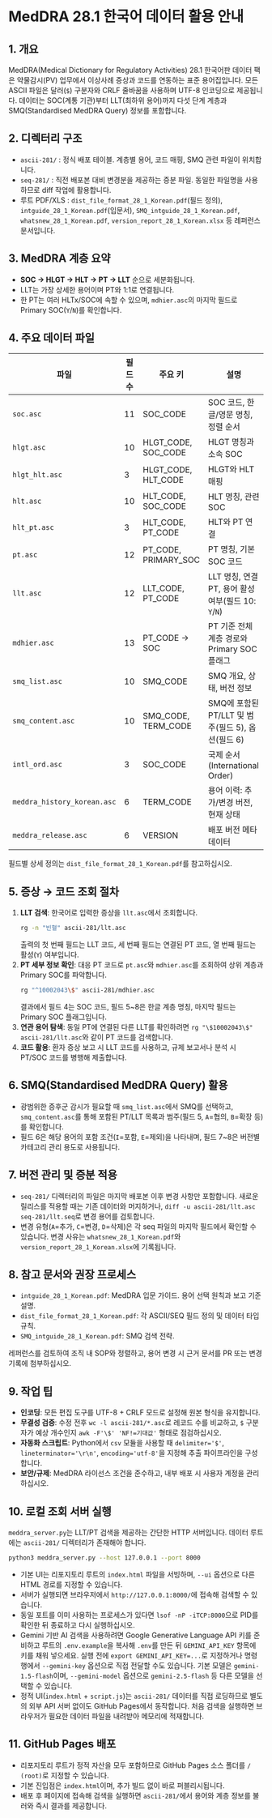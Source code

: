 # MedDRA 28.1 한국어 데이터 활용 안내

## 1. 개요
MedDRA(Medical Dictionary for Regulatory Activities) 28.1 한국어판 데이터 팩은 약물감시(PV) 업무에서 이상사례 증상과 코드를 연동하는 표준 용어집입니다. 모든 ASCII 파일은 달러(`$`) 구분자와 CRLF 줄바꿈을 사용하며 UTF-8 인코딩으로 제공됩니다. 데이터는 SOC(계통 기관)부터 LLT(최하위 용어)까지 다섯 단계 계층과 SMQ(Standardised MedDRA Query) 정보를 포함합니다.

## 2. 디렉터리 구조
- `ascii-281/` : 정식 배포 테이블. 계층별 용어, 코드 매핑, SMQ 관련 파일이 위치합니다.
- `seq-281/` : 직전 배포본 대비 변경분을 제공하는 증분 파일. 동일한 파일명을 사용하므로 diff 작업에 활용합니다.
- 루트 PDF/XLS : `dist_file_format_28_1_Korean.pdf`(필드 정의), `intguide_28_1_Korean.pdf`(입문서), `SMQ_intguide_28_1_Korean.pdf`, `whatsnew_28_1_Korean.pdf`, `version_report_28_1_Korean.xlsx` 등 레퍼런스 문서입니다.

## 3. MedDRA 계층 요약
- **SOC → HLGT → HLT → PT → LLT** 순으로 세분화됩니다.
- LLT는 가장 상세한 용어이며 PT와 1:1로 연결됩니다.
- 한 PT는 여러 HLTx/SOC에 속할 수 있으며, `mdhier.asc`의 마지막 필드로 Primary SOC(`Y`/`N`)를 확인합니다.

## 4. 주요 데이터 파일
| 파일 | 필드 수 | 주요 키 | 설명 |
| --- | --- | --- | --- |
| `soc.asc` | 11 | SOC_CODE | SOC 코드, 한글/영문 명칭, 정렬 순서 |
| `hlgt.asc` | 10 | HLGT_CODE, SOC_CODE | HLGT 명칭과 소속 SOC |
| `hlgt_hlt.asc` | 3 | HLGT_CODE, HLT_CODE | HLGT와 HLT 매핑 |
| `hlt.asc` | 10 | HLT_CODE, SOC_CODE | HLT 명칭, 관련 SOC |
| `hlt_pt.asc` | 3 | HLT_CODE, PT_CODE | HLT와 PT 연결 |
| `pt.asc` | 12 | PT_CODE, PRIMARY_SOC | PT 명칭, 기본 SOC 코드 |
| `llt.asc` | 12 | LLT_CODE, PT_CODE | LLT 명칭, 연결 PT, 용어 활성 여부(필드 10: `Y`/`N`) |
| `mdhier.asc` | 13 | PT_CODE → SOC | PT 기준 전체 계층 경로와 Primary SOC 플래그 |
| `smq_list.asc` | 10 | SMQ_CODE | SMQ 개요, 상태, 버전 정보 |
| `smq_content.asc` | 10 | SMQ_CODE, TERM_CODE | SMQ에 포함된 PT/LLT 및 범주(필드 5), 옵션(필드 6) |
| `intl_ord.asc` | 3 | SOC_CODE | 국제 순서(International Order) |
| `meddra_history_korean.asc` | 6 | TERM_CODE | 용어 이력: 추가/변경 버전, 현재 상태 |
| `meddra_release.asc` | 6 | VERSION | 배포 버전 메타데이터 |

필드별 상세 정의는 `dist_file_format_28_1_Korean.pdf`를 참고하십시오.

## 5. 증상 → 코드 조회 절차
1. **LLT 검색**: 한국어로 입력한 증상을 `llt.asc`에서 조회합니다.
   ```bash
   rg -n "빈혈" ascii-281/llt.asc
   ```
   출력의 첫 번째 필드는 LLT 코드, 세 번째 필드는 연결된 PT 코드, 열 번째 필드는 활성(`Y`) 여부입니다.
2. **PT 세부 정보 확인**: 대응 PT 코드로 `pt.asc`와 `mdhier.asc`를 조회하여 상위 계층과 Primary SOC를 파악합니다.
   ```bash
   rg "^10002043\$" ascii-281/mdhier.asc
   ```
   결과에서 필드 4는 SOC 코드, 필드 5~8은 한글 계층 명칭, 마지막 필드는 Primary SOC 플래그입니다.
3. **연관 용어 탐색**: 동일 PT에 연결된 다른 LLT를 확인하려면 `rg "\$10002043\$" ascii-281/llt.asc`와 같이 PT 코드를 검색합니다.
4. **코드 활용**: 환자 증상 보고 시 LLT 코드를 사용하고, 규제 보고서나 분석 시 PT/SOC 코드를 병행해 제출합니다.

## 6. SMQ(Standardised MedDRA Query) 활용
- 광범위한 증후군 감시가 필요할 때 `smq_list.asc`에서 SMQ를 선택하고, `smq_content.asc`를 통해 포함된 PT/LLT 목록과 범주(필드 5, `A`=협의, `B`=확장 등)를 확인합니다.
- 필드 6은 해당 용어의 포함 조건(`I`=포함, `E`=제외)을 나타내며, 필드 7~8은 버전별 카테고리 관리 용도로 사용됩니다.

## 7. 버전 관리 및 증분 적용
- `seq-281/` 디렉터리의 파일은 마지막 배포본 이후 변경 사항만 포함합니다. 새로운 릴리스를 적용할 때는 기존 데이터와 머지하거나, `diff -u ascii-281/llt.asc seq-281/llt.seq`로 변경 용어를 검토합니다.
- 변경 유형(`A`=추가, `C`=변경, `D`=삭제)은 각 seq 파일의 마지막 필드에서 확인할 수 있습니다. 변경 사유는 `whatsnew_28_1_Korean.pdf`와 `version_report_28_1_Korean.xlsx`에 기록됩니다.

## 8. 참고 문서와 권장 프로세스
- `intguide_28_1_Korean.pdf`: MedDRA 입문 가이드. 용어 선택 원칙과 보고 기준 설명.
- `dist_file_format_28_1_Korean.pdf`: 각 ASCII/SEQ 필드 정의 및 데이터 타입 규칙.
- `SMQ_intguide_28_1_Korean.pdf`: SMQ 검색 전략.

레퍼런스를 검토하여 조직 내 SOP와 정렬하고, 용어 변경 시 근거 문서를 PR 또는 변경 기록에 첨부하십시오.

## 9. 작업 팁
- **인코딩**: 모든 편집 도구를 UTF-8 + CRLF 모드로 설정해 원본 형식을 유지합니다.
- **무결성 검증**: 수정 전후 `wc -l ascii-281/*.asc`로 레코드 수를 비교하고, `$` 구분자가 예상 개수인지 `awk -F'\$' 'NF!=기대값'` 형태로 점검하십시오.
- **자동화 스크립트**: Python에서 `csv` 모듈을 사용할 때 `delimiter='$'`, `lineterminator='\r\n'`, `encoding='utf-8'`을 지정해 추출 파이프라인을 구성합니다.
- **보안/규제**: MedDRA 라이선스 조건을 준수하고, 내부 배포 시 사용자 계정을 관리하십시오.

## 10. 로컬 조회 서버 실행
`meddra_server.py`는 LLT/PT 검색을 제공하는 간단한 HTTP 서버입니다. 데이터 루트에는 `ascii-281/` 디렉터리가 존재해야 합니다.

```bash
python3 meddra_server.py --host 127.0.0.1 --port 8000
```

- 기본 UI는 리포지토리 루트의 `index.html` 파일을 서빙하며, `--ui` 옵션으로 다른 HTML 경로를 지정할 수 있습니다.
- 서버가 실행되면 브라우저에서 `http://127.0.0.1:8000/`에 접속해 검색할 수 있습니다.
- 동일 포트를 이미 사용하는 프로세스가 있다면 `lsof -nP -iTCP:8000`으로 PID를 확인한 뒤 종료하고 다시 실행하십시오.
- Gemini 기반 AI 검색을 사용하려면 Google Generative Language API 키를 준비하고 루트의 `.env.example`을 복사해 `.env`를 만든 뒤 `GEMINI_API_KEY` 항목에 키를 채워 넣으세요. 실행 전에 `export GEMINI_API_KEY=...`로 지정하거나 명령행에서 `--gemini-key` 옵션으로 직접 전달할 수도 있습니다. 기본 모델은 `gemini-1.5-flash`이며, `--gemini-model` 옵션으로 `gemini-2.5-flash` 등 다른 모델을 선택할 수 있습니다.
- 정적 UI(`index.html` + `script.js`)는 `ascii-281/` 데이터를 직접 로딩하므로 별도의 외부 API 서버 없이도 GitHub Pages에서 동작합니다. 처음 검색을 실행하면 브라우저가 필요한 데이터 파일을 내려받아 메모리에 적재합니다.

## 11. GitHub Pages 배포
- 리포지토리 루트가 정적 자산을 모두 포함하므로 GitHub Pages 소스 폴더를 `/ (root)`로 지정할 수 있습니다.
- 기본 진입점은 `index.html`이며, 추가 빌드 없이 바로 퍼블리시됩니다.
- 배포 후 페이지에 접속해 검색을 실행하면 `ascii-281/`에서 용어와 계층 정보를 불러와 즉시 결과를 제공합니다.
